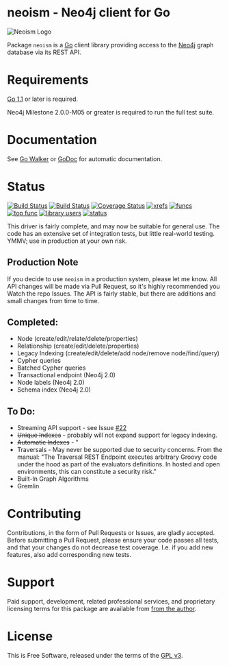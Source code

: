 neoism - Neo4j client for Go
===========================

![Neoism Logo](https://raw.github.com/jmcvetta/neoism/master/neoism.png)

Package `neoism` is a [Go](http://golang.org) client library providing access to
the [Neo4j](http://www.neo4j.org) graph database via its REST API.


# Requirements

[Go 1.1](http://golang.org/doc/go1.1) or later is required.

Neo4j Milestone 2.0.0-M05 or greater is required to run the full test suite.


# Documentation

See [Go Walker](http://gowalker.org/github.com/jmcvetta/neoism) or
[GoDoc](http://godoc.org/github.com/jmcvetta/neoism) for automatic
documentation.


# Status

[![Build Status](https://travis-ci.org/jmcvetta/neoism.png?branch=master)](https://travis-ci.org/jmcvetta/neoism)
[![Build Status](https://drone.io/github.com/jmcvetta/neoism/status.png)](https://drone.io/github.com/jmcvetta/neoism/latest)
[![Coverage Status](https://coveralls.io/repos/jmcvetta/neoism/badge.png?branch=master)](https://coveralls.io/r/jmcvetta/neoism)
[![xrefs](https://sourcegraph.com/api/repos/github.com/jmcvetta/neoism/badges/xrefs.png)](https://sourcegraph.com/github.com/jmcvetta/neoism)
[![funcs](https://sourcegraph.com/api/repos/github.com/jmcvetta/neoism/badges/funcs.png)](https://sourcegraph.com/github.com/jmcvetta/neoism)
[![top func](https://sourcegraph.com/api/repos/github.com/jmcvetta/neoism/badges/top-func.png)](https://sourcegraph.com/github.com/jmcvetta/neoism)
[![library users](https://sourcegraph.com/api/repos/github.com/jmcvetta/neoism/badges/library-users.png)](https://sourcegraph.com/github.com/jmcvetta/neoism)
[![status](https://sourcegraph.com/api/repos/github.com/jmcvetta/neoism/badges/status.png)](https://sourcegraph.com/github.com/jmcvetta/neoism)

This driver is fairly complete, and may now be suitable for general use.  The
code has an extensive set of integration tests, but little real-world testing.
YMMV; use in production at your own risk.

## Production Note

If you decide to use `neoism` in a production system, please let me know.  All
API changes will be made via Pull Request, so it's highly recommended you Watch
the repo Issues.  The API is fairly stable, but there are additions and small
changes from time to time.


## Completed:

* Node (create/edit/relate/delete/properties)
* Relationship (create/edit/delete/properties)
* Legacy Indexing (create/edit/delete/add node/remove node/find/query)
* Cypher queries
* Batched Cypher queries
* Transactional endpoint (Neo4j 2.0)
* Node labels (Neo4j 2.0)
* Schema index (Neo4j 2.0)


## To Do:

* Streaming API support - see Issue [#22](https://github.com/jmcvetta/neoism/issues/22)
* ~~Unique Indexes~~ - probably will not expand support for legacy indexing.
* ~~Automatic Indexes~~ - "
* Traversals - May never be supported due to security concerns.  From the
  manual:  "The Traversal REST Endpoint executes arbitrary Groovy code under
  the hood as part of the evaluators definitions. In hosted and open
  environments, this can constitute a security risk."
* Built-In Graph Algorithms
* Gremlin


# Contributing

Contributions, in the form of Pull Requests or Issues, are gladly accepted.
Before submitting a Pull Request, please ensure your code passes all tests, and
that your changes do not decrease test coverage.  I.e. if you add new features,
also add corresponding new tests.


# Support

Paid support, development, related professional services, and proprietary
licensing terms for this package are available from [from the
author](mailto:jason.mcvetta@gmail.com).


# License

This is Free Software, released under the terms of the [GPL
v3](http://www.gnu.org/copyleft/gpl.html).
